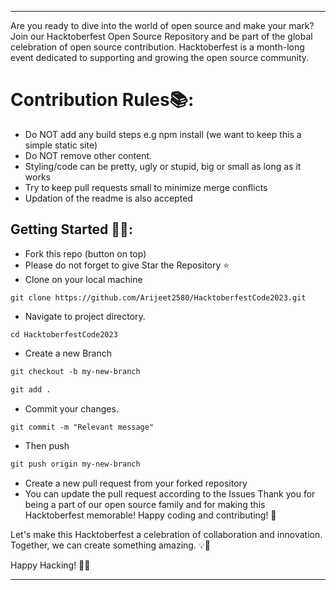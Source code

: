 ******************************************************************************************************************************************
Are you ready to dive into the world of open source and make your mark? Join our Hacktoberfest Open Source Repository and be part of the global celebration of open source contribution. Hacktoberfest is a month-long event dedicated to supporting and growing the open source community.


# Contribution Rules📚:

- Do NOT add any build steps e.g npm install (we want to keep this a simple static site)
- Do NOT remove other content.
- Styling/code can be pretty, ugly or stupid, big or small as long as it works
- Try to keep pull requests small to minimize merge conflicts
- Updation of the readme is also accepted


## Getting Started 🤩🤗:

- Fork this repo (button on top)
- Please do not forget to give Star the Repository ⭐
- Clone on your local machine

```terminal
git clone https://github.com/Arijeet2580/HacktoberfestCode2023.git
```
- Navigate to project directory.
```terminal
cd HacktoberfestCode2023
```

- Create a new Branch

```markdown
git checkout -b my-new-branch
```

```markdown
git add .
```
- Commit your changes.

```markdown
git commit -m "Relevant message"
```
- Then push 
```markdown
git push origin my-new-branch
```


- Create a new pull request from your forked repository
- You can update the pull request according to the Issues
Thank you for being a part of our open source family and for making this Hacktoberfest memorable! Happy coding and contributing! 🌟

Let's make this Hacktoberfest a celebration of collaboration and innovation. Together, we can create something amazing. 💡🎉

Happy Hacking! 🤖👾


************************************************************************************************************************************
<br>

